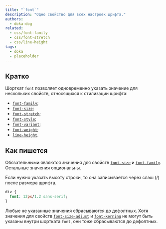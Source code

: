 ```yaml
---
title: "`font`"
description: "Одно свойство для всех настроек шрифта."
authors:
  - doka-dog
related:
  - css/font-family
  - css/font-stretch
  - css/line-height
tags:
  - doka
  - placeholder
---
```


## Кратко

Шорткат `font` позволяет одновременно указать значение для нескольких свойств, относящихся к стилизации шрифта:

- [`font-family`](/css/font-family/);
- [`font-size`](/css/font-size/);
- [`font-stretch`](/css/font-stretch/);
- [`font-style`](/css/font-style/);
- [`font-variant`](/css/font-variant/);
- [`font-weight`](/css/font-weight/);
- [`line-height`](/css/line-height/).

## Как пишется

Обязательными являются значения для свойств [`font-size`](/css/font-size/) и [`font-family`](/css/font-family/). Остальные значения опциональны.

Если нужно указать высоту строки, то она записывается через слэш (/) после размера шрифта.

```css
div {
  font: 12px/1.2 sans-serif;
}
```

Любые не указанные значения сбрасываются до дефолтных. Хотя значения для свойств [`font-size-adjust`](/css/font-size-adjust/) и [`font-kerning`](/css/font-kerning/) не могут быть указаны внутри шортката `font`, они тоже сбрасываются до дефолтных.
